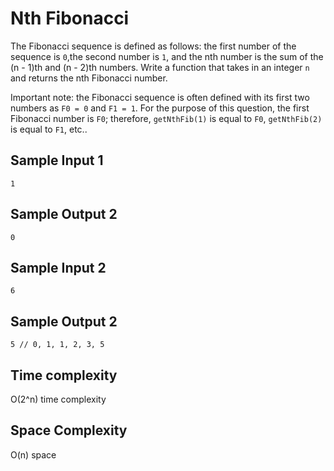 # Nth Fibonacci

The Fibonacci sequence is defined as follows: the first number of the sequence is `0`,the second
number is `1`, and the nth number is the sum of the (n - 1)th and (n - 2)th numbers. Write a
function that takes in an integer `n` and returns the nth Fibonacci number.

Important note: the Fibonacci sequence is often defined with its first two
numbers as `F0 = 0` and `F1 = 1`. For the purpose of
this question, the first Fibonacci number is `F0`; therefore,
`getNthFib(1)` is equal to `F0`, `getNthFib(2)`
is equal to `F1`, etc..

## Sample Input 1

```
1
```

## Sample Output 2

```
0
```

## Sample Input 2

```
6
```

## Sample Output 2

```
5 // 0, 1, 1, 2, 3, 5
```

## Time complexity

O(2^n) time complexity

## Space Complexity

O(n) space
